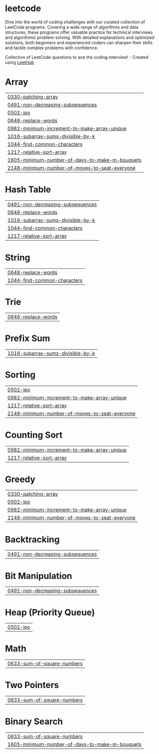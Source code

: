 # leetcode

Dive into the world of coding challenges with our curated collection of LeetCode programs. Covering a wide range of algorithms and data structures, these programs offer valuable practice for technical interviews and algorithmic problem-solving. With detailed explanations and optimized solutions, both beginners and experienced coders can sharpen their skills and tackle complex problems with confidence.

Collection of LeetCode questions to ace the coding interview! - Created using [LeetHub](https://github.com/QasimWani/LeetHub)


# Array
|  |
| ------- |
| [0330-patching-array](https://github.com/ayushuv/leetcode/tree/master/0330-patching-array) |
| [0491-non-decreasing-subsequences](https://github.com/ayushuv/leetcode/tree/master/0491-non-decreasing-subsequences) |
| [0502-ipo](https://github.com/ayushuv/leetcode/tree/master/0502-ipo) |
| [0648-replace-words](https://github.com/ayushuv/leetcode/tree/master/0648-replace-words) |
| [0982-minimum-increment-to-make-array-unique](https://github.com/ayushuv/leetcode/tree/master/0982-minimum-increment-to-make-array-unique) |
| [1016-subarray-sums-divisible-by-k](https://github.com/ayushuv/leetcode/tree/master/1016-subarray-sums-divisible-by-k) |
| [1044-find-common-characters](https://github.com/ayushuv/leetcode/tree/master/1044-find-common-characters) |
| [1217-relative-sort-array](https://github.com/ayushuv/leetcode/tree/master/1217-relative-sort-array) |
| [1605-minimum-number-of-days-to-make-m-bouquets](https://github.com/ayushuv/leetcode/tree/master/1605-minimum-number-of-days-to-make-m-bouquets) |
| [2148-minimum-number-of-moves-to-seat-everyone](https://github.com/ayushuv/leetcode/tree/master/2148-minimum-number-of-moves-to-seat-everyone) |
# Hash Table
|  |
| ------- |
| [0491-non-decreasing-subsequences](https://github.com/ayushuv/leetcode/tree/master/0491-non-decreasing-subsequences) |
| [0648-replace-words](https://github.com/ayushuv/leetcode/tree/master/0648-replace-words) |
| [1016-subarray-sums-divisible-by-k](https://github.com/ayushuv/leetcode/tree/master/1016-subarray-sums-divisible-by-k) |
| [1044-find-common-characters](https://github.com/ayushuv/leetcode/tree/master/1044-find-common-characters) |
| [1217-relative-sort-array](https://github.com/ayushuv/leetcode/tree/master/1217-relative-sort-array) |
# String
|  |
| ------- |
| [0648-replace-words](https://github.com/ayushuv/leetcode/tree/master/0648-replace-words) |
| [1044-find-common-characters](https://github.com/ayushuv/leetcode/tree/master/1044-find-common-characters) |
# Trie
|  |
| ------- |
| [0648-replace-words](https://github.com/ayushuv/leetcode/tree/master/0648-replace-words) |
# Prefix Sum
|  |
| ------- |
| [1016-subarray-sums-divisible-by-k](https://github.com/ayushuv/leetcode/tree/master/1016-subarray-sums-divisible-by-k) |
# Sorting
|  |
| ------- |
| [0502-ipo](https://github.com/ayushuv/leetcode/tree/master/0502-ipo) |
| [0982-minimum-increment-to-make-array-unique](https://github.com/ayushuv/leetcode/tree/master/0982-minimum-increment-to-make-array-unique) |
| [1217-relative-sort-array](https://github.com/ayushuv/leetcode/tree/master/1217-relative-sort-array) |
| [2148-minimum-number-of-moves-to-seat-everyone](https://github.com/ayushuv/leetcode/tree/master/2148-minimum-number-of-moves-to-seat-everyone) |
# Counting Sort
|  |
| ------- |
| [0982-minimum-increment-to-make-array-unique](https://github.com/ayushuv/leetcode/tree/master/0982-minimum-increment-to-make-array-unique) |
| [1217-relative-sort-array](https://github.com/ayushuv/leetcode/tree/master/1217-relative-sort-array) |
# Greedy
|  |
| ------- |
| [0330-patching-array](https://github.com/ayushuv/leetcode/tree/master/0330-patching-array) |
| [0502-ipo](https://github.com/ayushuv/leetcode/tree/master/0502-ipo) |
| [0982-minimum-increment-to-make-array-unique](https://github.com/ayushuv/leetcode/tree/master/0982-minimum-increment-to-make-array-unique) |
| [2148-minimum-number-of-moves-to-seat-everyone](https://github.com/ayushuv/leetcode/tree/master/2148-minimum-number-of-moves-to-seat-everyone) |
# Backtracking
|  |
| ------- |
| [0491-non-decreasing-subsequences](https://github.com/ayushuv/leetcode/tree/master/0491-non-decreasing-subsequences) |
# Bit Manipulation
|  |
| ------- |
| [0491-non-decreasing-subsequences](https://github.com/ayushuv/leetcode/tree/master/0491-non-decreasing-subsequences) |
# Heap (Priority Queue)
|  |
| ------- |
| [0502-ipo](https://github.com/ayushuv/leetcode/tree/master/0502-ipo) |
# Math
|  |
| ------- |
| [0633-sum-of-square-numbers](https://github.com/ayushuv/leetcode/tree/master/0633-sum-of-square-numbers) |
# Two Pointers
|  |
| ------- |
| [0633-sum-of-square-numbers](https://github.com/ayushuv/leetcode/tree/master/0633-sum-of-square-numbers) |
# Binary Search
|  |
| ------- |
| [0633-sum-of-square-numbers](https://github.com/ayushuv/leetcode/tree/master/0633-sum-of-square-numbers) |
| [1605-minimum-number-of-days-to-make-m-bouquets](https://github.com/ayushuv/leetcode/tree/master/1605-minimum-number-of-days-to-make-m-bouquets) |